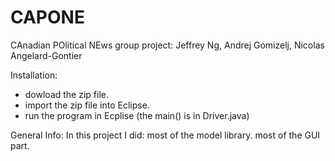 CAPONE
======

CAnadian POlitical NEws
group project: Jeffrey Ng, Andrej Gomizelj, Nicolas Angelard-Gontier

Installation:
 - dowload the zip file.
 - import the zip file into Eclipse.
 - run the program in Ecplise (the main() is in Driver.java)
 
General Info:
 In this project I did:
  most of the model library.
  most of the GUI part.
